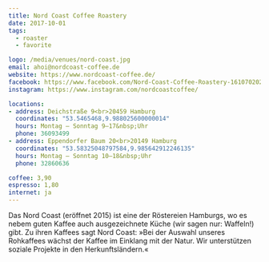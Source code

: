 ```yaml
---
title: Nord Coast Coffee Roastery
date: 2017-10-01
tags:
  - roaster
  - favorite

logo: /media/venues/nord-coast.jpg
email: ahoi@nordcoast-coffee.de
website: https://www.nordcoast-coffee.de/
facebook: https://www.facebook.com/Nord-Coast-Coffee-Roastery-1610702029193222/
instagram: https://www.instagram.com/nordcoastcoffee/

locations:
- address: Deichstraße 9<br>20459 Hamburg
  coordinates: "53.5465468,9.988025600000014"
  hours: Montag – Sonntag 9–17&nbsp;Uhr
  phone: 36093499
- address: Eppendorfer Baum 20<br>20149 Hamburg
  coordinates: "53.58325048797584,9.985642912246135"
  hours: Montag – Sonntag 10–18&nbsp;Uhr
  phone: 32860636

coffee: 3,90
espresso: 1,80
internet: ja
---
```


Das Nord Coast (eröffnet 2015) ist eine der Röstereien Hamburgs, wo es nebem guten Kaffee auch ausgezeichnete Küche (wir sagen nur: Waffeln!) gibt. Zu ihren Kaffees sagt Nord Coast: »Bei der Auswahl unseres Rohkaffees wächst der Kaffee im Einklang mit der Natur. Wir unterstützen soziale Projekte in den Herkunftsländern.«